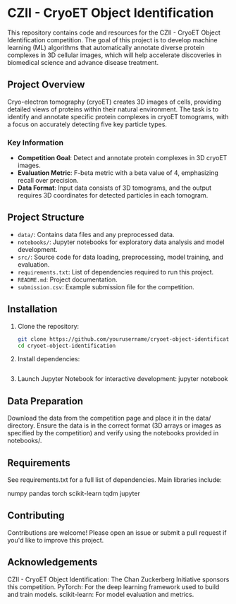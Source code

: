 # CZII - CryoET Object Identification

This repository contains code and resources for the CZII - CryoET Object Identification competition. The goal of this project is to develop machine learning (ML) algorithms that automatically annotate diverse protein complexes in 3D cellular images, which will help accelerate discoveries in biomedical science and advance disease treatment.

## Project Overview

Cryo-electron tomography (cryoET) creates 3D images of cells, providing detailed views of proteins within their natural environment. The task is to identify and annotate specific protein complexes in cryoET tomograms, with a focus on accurately detecting five key particle types.

### Key Information
- **Competition Goal**: Detect and annotate protein complexes in 3D cryoET images.
- **Evaluation Metric**: F-beta metric with a beta value of 4, emphasizing recall over precision.
- **Data Format**: Input data consists of 3D tomograms, and the output requires 3D coordinates for detected particles in each tomogram.

## Project Structure

- `data/`: Contains data files and any preprocessed data.
- `notebooks/`: Jupyter notebooks for exploratory data analysis and model development.
- `src/`: Source code for data loading, preprocessing, model training, and evaluation.
- `requirements.txt`: List of dependencies required to run this project. 
- `README.md`: Project documentation.
- `submission.csv`: Example submission file for the competition.

## Installation

1. Clone the repository:
   ```bash
   git clone https://github.com/yourusername/cryoet-object-identification.git
   cd cryoet-object-identification

2. Install dependencies:
    ```pip install -r requirements.txt

3. Launch Jupyter Notebook for interactive development:
    jupyter notebook


## Data Preparation
Download the data from the competition page and place it in the data/ directory.
Ensure the data is in the correct format (3D arrays or images as specified by the competition) and verify using the notebooks provided in notebooks/.

## Requirements
See requirements.txt for a full list of dependencies. Main libraries include:

numpy
pandas
torch
scikit-learn
tqdm
jupyter

## Contributing
Contributions are welcome! Please open an issue or submit a pull request if you'd like to improve this project.


## Acknowledgements
CZII - CryoET Object Identification: The Chan Zuckerberg Initiative sponsors this competition.
PyTorch: For the deep learning framework used to build and train models.
scikit-learn: For model evaluation and metrics.